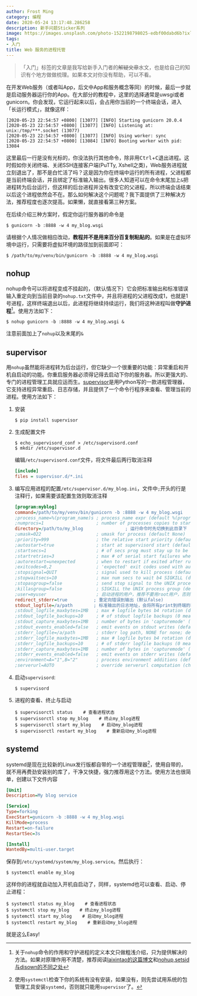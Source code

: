 ```yaml
---
author: Frost Ming
category: 编程
date: 2020-05-24 13:17:48.286258
description: 新手问题Sticker系列
image: https://images.unsplash.com/photo-1522198798025-edbf00dabd6b?ixlib=rb-1.2.1&ixid=eyJhcHBfaWQiOjEyMDd9&auto=format&fit=crop&w=1350&q=80
tags:
- 入门
title: Web 服务的进程托管
---
```


> 「入门」标签的文章是我写给新手入门者的<del>解疑文章</del>水文，也是给自己的知识有个地方做做梳理。如果本文对你没有帮助，可以不看。

<!--more-->

在开发Web服务（或者叫App，后文中App和服务概念等同）的时候，最后一步就是启动服务器运行你的App。在大部分的教程中，这里的选择通常是uwsgi或者gunicorn。你会发现，它运行起来以后，会占用你当前的一个终端会话，进入「长运行模式」，就像这样：

```console
[2020-05-23 22:54:57 +0800] [13077] [INFO] Starting gunicorn 20.0.4
[2020-05-23 22:54:57 +0800] [13077] [INFO] Listening at: unix:/tmp/***.socket (13077)
[2020-05-23 22:54:57 +0800] [13077] [INFO] Using worker: sync
[2020-05-23 22:54:57 +0800] [13084] [INFO] Booting worker with pid: 13084

```
这里最后一行是没有光标的，你没法执行其他命令，除非用<kbd>Ctrl</kbd>+<kbd>C</kbd>退出进程。这时假如你关闭终端、关闭SSH连接客户端(PuTTy, Xshell之类)，Web服务进程就立刻退出了，那不是白忙活了吗？这是因为你在终端中运行的所有进程，父进程都是当前终端会话，并且绑定了标准输入输出。很多人知道可以在命令末尾加上`&`把进程转为后台运行，但这样的后台进程并没有改变它的父进程，所以终端会话结束以后这个进程依然会不在。那么如何解决这个问题呢？我下面提供了三种解决方法，推荐程度也逐次提高。如果懒，就直接看第三种方案。

在后续介绍三种方案时，假定你运行服务器的命令是

```console
$ gunicorn -b :8888 -w 4 my_blog.wsgi
```
请根据个人情况做相应改动，**教程并不是用来百分百复制粘贴的**。如果是在虚拟环境中运行，只需要将虚拟环境的路径加到前面即可：

```console
$ /path/to/my/venv/bin/gunicorn -b :8888 -w 4 my_blog.wsgi
```
## nohup

nohup命令可以将进程变成不挂起的，（默认情况下）它会把标准输出和标准错误输入重定向到当前目录的`nohup.txt`文件中，并且将进程的父进程改成1，也就是1号进程，这样终端退出以后，此进程将继续持续运行，我们将这种进程叫做**守护进程**[^1]。使用方法如下：

```console
$ nohup gunicorn -b :8888 -w 4 my_blog.wsgi &
```
注意前面加上了`nohup`以及末尾的`&`

[^1]: 关于`nohup`命令的作用和守护进程的定义本文只做粗浅介绍，只为提供解决的方法。如果对原理作用不清楚，推荐阅读[laixintao的这篇博文](https://www.kawabangga.com/posts/3849)和[nohup,setsid与disown的不同之处](http://blog.lujun9972.win/blog/2018/04/20/nohup,setsid与disown的不同之处/index.html)

## supervisor

用`nohup`虽然能将进程转为后台运行，但它缺少一个很重要的功能：异常重启和开机自启动的功能。你重启服务器必须得记得去启动下你的服务器。所以更强大的、专门的进程管理工具就应运而生。[supervisor](http://supervisord.org/)是用Python写的一款进程管理器，它支持进程异常重启、日志存储，并且提供了一个命令行程序来查看、管理当前的进程。使用方法如下：

1. 安装
    ```console
    $ pip install supervisor
    ```
2. 生成配置文件
    ```console
    $ echo_supervisord_conf > /etc/supervisord.conf
    $ mkdir /etc/supervisor.d
    ```
    编辑`/etc/supervisord.conf`文件，将文件最后两行取消注释
    ```ini
    [include]
    files = supervisor.d/*.ini
    ```
3. 编写应用进程的配置`/etc/supervisor.d/my_blog.ini`，文件中`;`开头的行是注释行，如果需要该配置生效则取消注释
    ```ini
    [program:myblog]
    command=/path/to/my/venv/bin/gunicorn -b :8888 -w 4 my_blog.wsgi              ; 启动进程的命令
    ;process_name=%(program_name)s ; process_name expr (default %(program_name)s)
    ;numprocs=1                    ; number of processes copies to start (def 1)
    directory=/path/to/my_blog                ; 运行命令时先切换到此目录下
    ;umask=022                     ; umask for process (default None)
    ;priority=999                  ; the relative start priority (default 999)
    ;autostart=true                ; start at supervisord start (default: true)
    ;startsecs=1                   ; # of secs prog must stay up to be running (def. 1)
    ;startretries=3                ; max # of serial start failures when starting (default 3)
    ;autorestart=unexpected        ; when to restart if exited after running (def: unexpected)
    ;exitcodes=0,2                 ; 'expected' exit codes used with autorestart (default 0,2)
    ;stopsignal=QUIT               ; signal used to kill process (default TERM)
    ;stopwaitsecs=10               ; max num secs to wait b4 SIGKILL (default 10)
    ;stopasgroup=false             ; send stop signal to the UNIX process group (default false)
    ;killasgroup=false             ; SIGKILL the UNIX process group (def false)
    ;user=myuser                   ; 启动进程的用户，推荐不要用root用户，否则注释此行
    redirect_stderr=true          ; 重定向错误到输出 (默认false)
    stdout_logfile=/a/path        ; 标准输出的日志地址，会将所有print到终端的输出输出到指定的文件中
    ;stdout_logfile_maxbytes=1MB   ; max # logfile bytes b4 rotation (default 50MB)
    ;stdout_logfile_backups=10     ; # of stdout logfile backups (0 means none, default 10)
    ;stdout_capture_maxbytes=1MB   ; number of bytes in 'capturemode' (default 0)
    ;stdout_events_enabled=false   ; emit events on stdout writes (default false)
    ;stderr_logfile=/a/path        ; stderr log path, NONE for none; default AUTO
    ;stderr_logfile_maxbytes=1MB   ; max # logfile bytes b4 rotation (default 50MB)
    ;stderr_logfile_backups=10     ; # of stderr logfile backups (0 means none, default 10)
    ;stderr_capture_maxbytes=1MB   ; number of bytes in 'capturemode' (default 0)
    ;stderr_events_enabled=false   ; emit events on stderr writes (default false)
    ;environment=A="1",B="2"       ; process environment additions (def no adds)
    ;serverurl=AUTO                ; override serverurl computation (childutils)
    ```
4. 启动`supervisord`:
    ```console
    $ supervisord
    ```
5. 进程的查看、终止与启动
    ```console
    $ supervisorctl status    # 查看进程状态
    $ supervisorctl stop my_blog    # 终止my_blog进程
    $ supervisorctl start my_blog    # 启动my_blog进程
    $ supervisorctl restart my_blog    # 重新启动my_blog进程
    ```
## systemd

systemd是现在比较新的Linux发行版都自带的一个进程管理器[^2]，使用自带的，就不用再费劲安装别的库了，干净又快捷，强力推荐用这个方法。使用方法也很简单，创建以下文件内容
```ini
[Unit] 
Description=My blog service

[Service] 
Type=forking 
ExecStart=gunicorn -b :8888 -w 4 my_blog.wsgi
KillMode=process 
Restart=on-failure 
RestartSec=3s

[Install] 
WantedBy=multi-user.target
```
保存到`/etc/systemd/system/my_blog.service`。然后执行：
```console
$ systemctl enable my_blog
```
这样你的进程就自动加入开机自启动了，同样，systemd也可以查看、启动、停止进程：
```console
$ systemctl status my_blog    # 查看进程状态
$ systemctl stop my_blog    # 终止my_blog进程
$ systemctl start my_blog    # 启动my_blog进程
$ systemctl restart my_blog    # 重新启动my_blog进程
```
就是这么Easy!

[^2]: 使用`systemctl`检查下你的系统有没有安装，如果没有，则先尝试用系统的包管理工具安装`systemd`，否则就只能用`supervisor`了。